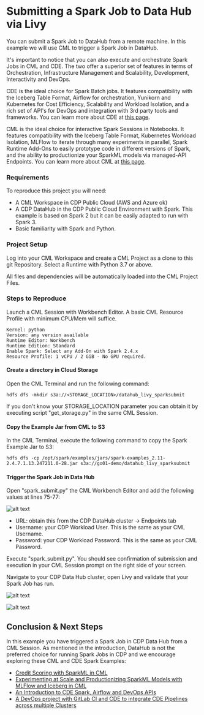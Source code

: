 # Submitting a Spark Job to Data Hub via Livy

You can submit a Spark Job to DataHub from a remote machine. In this example we will use CML to trigger a Spark Job in DataHub.

It's important to notice that you can also execute and orchestrate Spark Jobs in CML and CDE. The two offer a superior set of features in terms of Orchestration, Infrastructure Management and Scalability, Development, Interactivity and DevOps.

CDE is the ideal choice for Spark Batch jobs. It features compatibility with the Iceberg Table Format, Airflow for orchestration, Yunikorn and Kubernetes for Cost Efficiency, Scalability and Workload Isolation, and a rich set of API's for DevOps and integration with 3rd party tools and frameworks. You can learn more about CDE at [this page](https://docs.cloudera.com/data-engineering/cloud/index.html).

CML is the ideal choice for interactive Spark Sessions in Notebooks. It features compatibility with the Iceberg Table Format, Kubernetes Workload Isolation, MLFlow to iterate through many experiments in parallel, Spark Runtime Add-Ons to easily prototype code in different versions of Spark, and the ability to productionize your SparkML models via managed-API Endpoints. You can learn more about CML at [this page](https://docs.cloudera.com/machine-learning/cloud/index.html).

### Requirements

To reproduce this project you will need:
* A CML Workspace in CDP Public Cloud (AWS and Azure ok)
* A CDP DataHub in the CDP Public Cloud Environment with Spark. This example is based on Spark 2 but it can be easily adapted to run with Spark 3.
* Basic familiarity with Spark and Python.

### Project Setup

Log into your CML Workspace and create a CML Project as a clone to this git Repository. Select a Runtime with Python 3.7 or above.

All files and dependencies will be automatically loaded into the CML Project Files.

### Steps to Reproduce

Launch a CML Session with Workbench Editor. A basic CML Resource Profile with minimum CPU/Mem will suffice.

```
Kernel: python
Version: any version available
Runtime Editor: Workbench
Runtime Edition: Standard
Enable Spark: Select any Add-On with Spark 2.4.x
Resource Profile: 1 vCPU / 2 GiB - No GPU required.
```

#### Create a directory in Cloud Storage

Open the CML Terminal and run the following command:

```hdfs dfs -mkdir s3a://<STORAGE_LOCATION>/datahub_livy_sparksubmit```

If you don't know your STORAGE_LOCATION parameter you can obtain it by executing script "get_storage.py" in the same CML Session.

#### Copy the Example Jar from CML to S3  

In the CML Terminal, execute the following command to copy the Spark Example Jar to S3:

```hdfs dfs -cp /opt/spark/examples/jars/spark-examples_2.11-2.4.7.1.13.247211.0-28.jar s3a://go01-demo/datahub_livy_sparksubmit```

#### Trigger the Spark Job in Data Hub

Open "spark_submit.py" the CML Workbench Editor and add the following values at lines 75-77:

![alt text](img/livy_url.png)

* URL: obtain this from the CDP DataHub cluster -> Endpoints tab
* Username: your CDP Workload User. This is the same as your CML Username.
* Password: your CDP Workload Password. This is the same as your CML Password.

Execute "spark_submit.py". You should see confirmation of submission and execution in your CML Session prompt on the right side of your screen.

Navigate to your CDP Data Hub cluster, open Livy and validate that your Spark Job has run.

![alt text](img/livy1.png)

![alt text](img/livy2.png)


## Conclusion & Next Steps

In this example you have triggered a Spark Job in CDP Data Hub from a CML Session. As mentioned in the introduction, DataHub is not the preferred choice for running Spark Jobs in CDP and we encourage exploring these CML and CDE Spark Examples:

* [Credit Scoring with SparkML in CML](https://github.com/pdefusco/Credit_Scoring_SparkML)
* [Experimenting at Scale and Productionizing SparkML Models with MLFlow and Iceberg in CML](https://github.com/pdefusco/Using_CML_MLFlow)
* [An Introduction to CDE Spark, Airflow and DevOps APIs](https://github.com/pdefusco/CDE_First_Step)
* [A DevOps project with GitLab CI and CDE to integrate CDE Pipelines across multiple Clusters](https://github.com/pdefusco/Gitlab2CDE)

